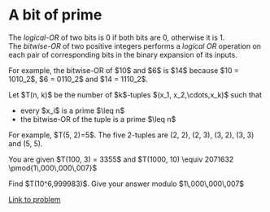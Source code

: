 # A bit of prime

<p>
The <i>logical-OR</i> of two bits is 0 if both bits are 0, otherwise it is 1.<br />
The <i>bitwise-OR</i> of two positive integers performs a <i>logical OR</i> operation on each pair of corresponding bits in the binary expansion of its inputs.
</p>
<p>
For example, the bitwise-OR of $10$ and $6$ is $14$ because $10 = 1010_2$, $6 = 0110_2$ and $14 = 1110_2$.
</p>
<p>
Let $T(n, k)$ be the number of $k$-tuples $(x_1, x_2,\cdots,x_k)$ such that
</p>
<ul><li>every $x_i$ is a prime $\leq n$</li>
<li>the bitwise-OR of the tuple is a prime $\leq n$</li>
</ul><p>
For example, $T(5, 2)=5$. The five 2-tuples are (2, 2), (2, 3), (3, 2), (3, 3) and (5, 5).
</p><p>
You are given $T(100, 3) = 3355$ and $T(1000, 10) \equiv 2071632 \pmod{1\,000\,000\,007}$
</p>
<p>
Find $T(10^6,999983)$. Give your answer modulo $1\,000\,000\,007$
</p>

[Link to problem](https://projecteuler.net/problem=734)
